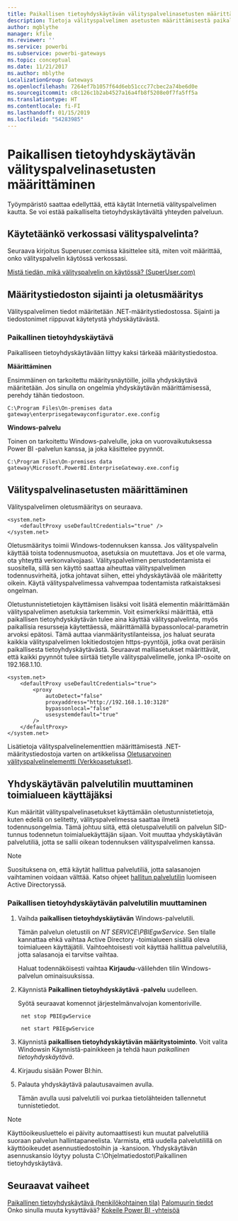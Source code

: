 ```yaml
---
title: Paikallisen tietoyhdyskäytävän välityspalvelinasetusten määrittäminen
description: Tietoja välityspalvelimen asetusten määrittämisestä paikallista tietoyhdyskäytävää varten
author: mgblythe
manager: kfile
ms.reviewer: ''
ms.service: powerbi
ms.subservice: powerbi-gateways
ms.topic: conceptual
ms.date: 11/21/2017
ms.author: mblythe
LocalizationGroup: Gateways
ms.openlocfilehash: 7264ef7b1057f64d6eb51ccc77cbec2a74be6d0e
ms.sourcegitcommit: c8c126c1b2ab4527a16a4fb8f5208e0f7fa5ff5a
ms.translationtype: HT
ms.contentlocale: fi-FI
ms.lasthandoff: 01/15/2019
ms.locfileid: "54283985"
---
```

# <a name="configuring-proxy-settings-for-the-on-premises-data-gateway"></a>Paikallisen tietoyhdyskäytävän välityspalvelinasetusten määrittäminen
Työympäristö saattaa edellyttää, että käytät Internetiä välityspalvelimen kautta. Se voi estää paikalliselta tietoyhdyskäytävältä yhteyden palveluun.

## <a name="does-your-network-use-a-proxy"></a>Käytetäänkö verkossasi välityspalvelinta?
Seuraava kirjoitus Superuser.comissa käsittelee sitä, miten voit määrittää, onko välityspalvelin käytössä verkossasi.

[Mistä tiedän, mikä välityspalvelin on käytössä? (SuperUser.com)](https://superuser.com/questions/346372/how-do-i-know-what-proxy-server-im-using)

## <a name="configuration-file-location-and-default-configuration"></a>Määritystiedoston sijainti ja oletusmääritys
Välityspalvelimen tiedot määritetään .NET-määritystiedostossa. Sijainti ja tiedostonimet riippuvat käytetystä yhdyskäytävästä.

### <a name="on-premises-data-gateway"></a>Paikallinen tietoyhdyskäytävä
Paikalliseen tietoyhdyskäytävään liittyy kaksi tärkeää määritystiedostoa.

**Määrittäminen**

Ensimmäinen on tarkoitettu määritysnäytöille, joilla yhdyskäytävä määritetään. Jos sinulla on ongelmia yhdyskäytävän määrittämisessä, perehdy tähän tiedostoon.

    C:\Program Files\On-premises data gateway\enterprisegatewayconfigurator.exe.config

**Windows-palvelu**

Toinen on tarkoitettu Windows-palvelulle, joka on vuorovaikutuksessa Power BI -palvelun kanssa, ja joka käsittelee pyynnöt.

    C:\Program Files\On-premises data gateway\Microsoft.PowerBI.EnterpriseGateway.exe.config

## <a name="configuring-proxy-settings"></a>Välityspalvelinasetusten määrittäminen
Välityspalvelimen oletusmääritys on seuraava.

    <system.net>
        <defaultProxy useDefaultCredentials="true" />
    </system.net>

Oletusmääritys toimii Windows-todennuksen kanssa. Jos välityspalvelin käyttää toista todennusmuotoa, asetuksia on muutettava. Jos et ole varma, ota yhteyttä verkonvalvojaasi. Välityspalvelimen perustodentamista ei suositella, sillä sen käyttö saattaa aiheuttaa välityspalvelimen todennusvirheitä, jotka johtavat siihen, ettei yhdyskäytävää ole määritetty oikein. Käytä välityspalvelimessa vahvempaa todentamista ratkaistaksesi ongelman.

Oletustunnistetietojen käyttämisen lisäksi voit lisätä <proxy> elementin määrittämään välityspalvelimen asetuksia tarkemmin. Voit esimerkiksi määrittää, että paikallisen tietoyhdyskäytävän tulee aina käyttää välityspalvelinta, myös paikallisia resursseja käytettäessä, määrittämällä bypassonlocal-parametrin arvoksi epätosi. Tämä auttaa vianmääritystilanteissa, jos haluat seurata kaikkia välityspalvelimen lokitiedostojen https-pyyntöjä, jotka ovat peräisin paikallisesta tietoyhdyskäytävästä. Seuraavat malliasetukset määrittävät, että kaikki pyynnöt tulee siirtää tietylle välityspalvelimelle, jonka IP-osoite on 192.168.1.10.

    <system.net>
        <defaultProxy useDefaultCredentials="true">
            <proxy  
                autoDetect="false"  
                proxyaddress="http://192.168.1.10:3128"  
                bypassonlocal="false"  
                usesystemdefault="true"
            />  
        </defaultProxy>
    </system.net>

Lisätietoja välityspalvelinelementtien määrittämisestä .NET-määritystiedostoja varten on artikkelissa [Oletusarvoinen välityspalvelinelementti (Verkkoasetukset)](https://msdn.microsoft.com/library/kd3cf2ex.aspx).

## <a name="changing-the-gateway-service-account-to-a-domain-user"></a>Yhdyskäytävän palvelutilin muuttaminen toimialueen käyttäjäksi
Kun määrität välityspalvelinasetukset käyttämään oletustunnistetietoja, kuten edellä on selitetty, välityspalvelimessa saattaa ilmetä todennusongelmia. Tämä johtuu siitä, että oletuspalvelutili on palvelun SID-tunnus todennetun toimialuekäyttäjän sijaan. Voit muuttaa yhdyskäytävän palvelutiliä, jotta se sallii oikean todennuksen välityspalvelimen kanssa.

> [!NOTE]
> Suosituksena on, että käytät hallittua palvelutiliä, jotta salasanojen vaihtaminen voidaan välttää. Katso ohjeet [hallitun palvelutilin](https://technet.microsoft.com/library/dd548356.aspx) luomiseen Active Directoryssä.
> 
> 

### <a name="change-the-on-premises-data-gateway-service-account"></a>Paikallisen tietoyhdyskäytävän palvelutilin muuttaminen
1. Vaihda **paikallisen tietoyhdyskäytävän** Windows-palvelutili.

    Tämän palvelun oletustili on *NT SERVICE\PBIEgwService*. Sen tilalle kannattaa ehkä vaihtaa Active Directory -toimialueen sisällä oleva toimialueen käyttäjätili. Vaihtoehtoisesti voit käyttää hallittua palvelutiliä, jotta salasanoja ei tarvitse vaihtaa.

    Haluat todennäköisesti vaihtaa **Kirjaudu**-välilehden tilin Windows-palvelun ominaisuuksissa.
2. Käynnistä **Paikallinen tietoyhdyskäytävä -palvelu** uudelleen.

    Syötä seuraavat komennot järjestelmänvalvojan komentoriville.

        net stop PBIEgwService

        net start PBIEgwService
3. Käynnistä **paikallisen tietoyhdyskäytävän määritystoiminto**. Voit valita Windowsin Käynnistä-painikkeen ja tehdä haun *paikallinen tietoyhdyskäytävä*.
4. Kirjaudu sisään Power BI:hin.
5. Palauta yhdyskäytävä palautusavaimen avulla.

    Tämän avulla uusi palvelutili voi purkaa tietolähteiden tallennetut tunnistetiedot.

> [!NOTE]
> Käyttöoikeusluettelo ei päivity automaattisesti kun muutat palvelutiliä suoraan palvelun hallintapaneelista. Varmista, että uudella palvelutilillä on käyttöoikeudet asennustiedostoihin ja -kansioon. Yhdyskäytävän asennuskansio löytyy polusta C:\Ohjelmatiedostot\Paikallinen tietoyhdyskäytävä. 
> 

## <a name="next-steps"></a>Seuraavat vaiheet
[Paikallinen tietoyhdyskäytävä (henkilökohtainen tila)](service-gateway-personal-mode.md)
[Palomuurin tiedot](service-gateway-onprem-tshoot.md#firewall-or-proxy)  
Onko sinulla muuta kysyttävää? [Kokeile Power BI -yhteisöä](http://community.powerbi.com/)

